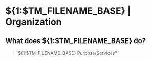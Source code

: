 # ${1:$TM_FILENAME_BASE} | Organization

## What does ${1:$TM_FILENAME_BASE} do?
> ${1:$TM_FILENAME_BASE} Purpose/Services?

